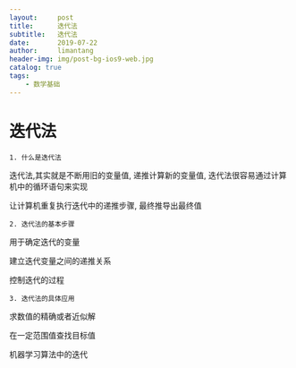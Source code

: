 ```yaml
---
layout:     post
title:      迭代法
subtitle:   迭代法
date:       2019-07-22
author:     limantang
header-img: img/post-bg-ios9-web.jpg
catalog: true
tags:
    - 数学基础
---
```


# 迭代法

    1. 什么是迭代法

   迭代法,其实就是不断用旧的变量值, 递推计算新的变量值, 迭代法很容易通过计算机中的循环语句来实现

   让计算机重复执行迭代中的递推步骤, 最终推导出最终值

    2. 迭代法的基本步骤

   用于确定迭代的变量

   建立迭代变量之间的递推关系

   控制迭代的过程

    3. 迭代法的具体应用

   求数值的精确或者近似解

   在一定范围值查找目标值

   机器学习算法中的迭代
